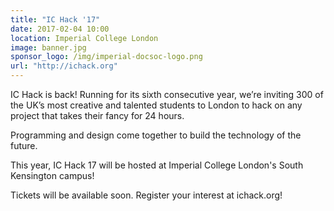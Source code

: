```yaml
---
title: "IC Hack '17"
date: 2017-02-04 10:00
location: Imperial College London
image: banner.jpg
sponsor_logo: /img/imperial-docsoc-logo.png
url: "http://ichack.org"
---
```


IC Hack is back! Running for its sixth consecutive year, we’re inviting 300 of the UK’s most creative and talented students to London to hack on any project that takes their fancy for 24 hours.

Programming and design come together to build the technology of the future. 

This year, IC Hack 17 will be hosted at Imperial College London's South Kensington campus!

Tickets will be available soon. Register your interest at ichack.org!

